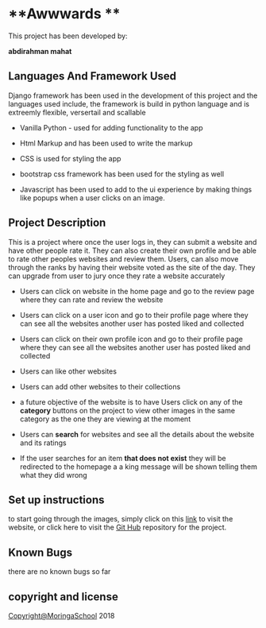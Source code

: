 # **Awwwards **

This project has been developed by:

**abdirahman mahat**

## Languages And Framework Used

Django framework has been used in the development of this project and the languages used include, the framework is build in python language and is extreemly flexible, versertail and scallable

-   Vanilla Python - used for adding functionality to the app

-   Html Markup and has been used to write the markup

-   CSS is used for styling the app

-   bootstrap css framework has been used for the styling as well

-   Javascript has been used to add to the ui experience by making things like popups when a user clicks on an image.

## Project Description

This is a project where once the user logs in, they can submit a website and have other people rate it. They can also create their own profile and be able to rate other peoples websites and review them.
Users, can also move through the ranks by having their website voted as the site of the day. They can upgrade from user to jury once they rate a website accurately

-   Users can click on website in the home page and go to the review page where they can rate and review the website

-   Users can click on a user icon and go to their profile page where they can see all the websites another user has posted liked and collected

-   Users can click on their own profile icon and go to their profile page where they can see all the websites another user has posted liked and collected

-   Users can like other websites

-   Users can add other websites to their collections

-   a future objective of the website is to have Users click on any of the **category** buttons on the project to view other images in the same category as the one they are viewing at the moment

-   Users can **search** for websites and see all the details about the website and its ratings


-   If the user searches for an item **that does not exist** they will be redirected to the homepage a a king message will be shown telling them what they did wrong

## Set up instructions

to start going through the images, simply click on this [link](https://.herokuapp.com/ ".herokuapp.com") to visit the website, or click here to visit the [Git Hub](https://github.com/abdirahman-mahat/awards/) repository for the project.
## Known Bugs
there are no known bugs so far
## copyright and license


[Copyright@MoringaSchool]() 2018
